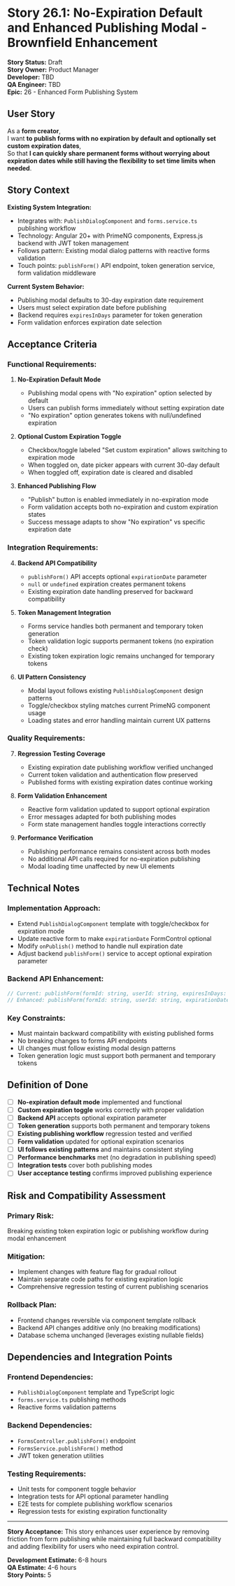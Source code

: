 # Story 26.1: No-Expiration Default and Enhanced Publishing Modal - Brownfield Enhancement

**Story Status:** Draft  
**Story Owner:** Product Manager  
**Developer:** TBD  
**QA Engineer:** TBD  
**Epic:** 26 - Enhanced Form Publishing System

## User Story

As a **form creator**,  
I want **to publish forms with no expiration by default and optionally set custom expiration
dates**,  
So that **I can quickly share permanent forms without worrying about expiration dates while still
having the flexibility to set time limits when needed**.

## Story Context

**Existing System Integration:**

- Integrates with: `PublishDialogComponent` and `forms.service.ts` publishing workflow
- Technology: Angular 20+ with PrimeNG components, Express.js backend with JWT token management
- Follows pattern: Existing modal dialog patterns with reactive forms validation
- Touch points: `publishForm()` API endpoint, token generation service, form validation middleware

**Current System Behavior:**

- Publishing modal defaults to 30-day expiration date requirement
- Users must select expiration date before publishing
- Backend requires `expiresInDays` parameter for token generation
- Form validation enforces expiration date selection

## Acceptance Criteria

### Functional Requirements:

1. **No-Expiration Default Mode**
   - Publishing modal opens with "No expiration" option selected by default
   - Users can publish forms immediately without setting expiration date
   - "No expiration" option generates tokens with null/undefined expiration

2. **Optional Custom Expiration Toggle**
   - Checkbox/toggle labeled "Set custom expiration" allows switching to expiration mode
   - When toggled on, date picker appears with current 30-day default
   - When toggled off, expiration date is cleared and disabled

3. **Enhanced Publishing Flow**
   - "Publish" button is enabled immediately in no-expiration mode
   - Form validation accepts both no-expiration and custom expiration states
   - Success message adapts to show "No expiration" vs specific expiration date

### Integration Requirements:

4. **Backend API Compatibility**
   - `publishForm()` API accepts optional `expirationDate` parameter
   - `null` or `undefined` expiration creates permanent tokens
   - Existing expiration date handling preserved for backward compatibility

5. **Token Management Integration**
   - Forms service handles both permanent and temporary token generation
   - Token validation logic supports permanent tokens (no expiration check)
   - Existing token expiration logic remains unchanged for temporary tokens

6. **UI Pattern Consistency**
   - Modal layout follows existing `PublishDialogComponent` design patterns
   - Toggle/checkbox styling matches current PrimeNG component usage
   - Loading states and error handling maintain current UX patterns

### Quality Requirements:

7. **Regression Testing Coverage**
   - Existing expiration date publishing workflow verified unchanged
   - Current token validation and authentication flow preserved
   - Published forms with existing expiration dates continue working

8. **Form Validation Enhancement**
   - Reactive form validation updated to support optional expiration
   - Error messages adapted for both publishing modes
   - Form state management handles toggle interactions correctly

9. **Performance Verification**
   - Publishing performance remains consistent across both modes
   - No additional API calls required for no-expiration publishing
   - Modal loading time unaffected by new UI elements

## Technical Notes

### Implementation Approach:

- Extend `PublishDialogComponent` template with toggle/checkbox for expiration mode
- Update reactive form to make `expirationDate` FormControl optional
- Modify `onPublish()` method to handle null expiration date
- Adjust backend `publishForm()` service to accept optional expiration parameter

### Backend API Enhancement:

```typescript
// Current: publishForm(formId: string, userId: string, expiresInDays: number)
// Enhanced: publishForm(formId: string, userId: string, expirationDate?: Date)
```

### Key Constraints:

- Must maintain backward compatibility with existing published forms
- No breaking changes to forms API endpoints
- UI changes must follow existing modal design patterns
- Token generation logic must support both permanent and temporary tokens

## Definition of Done

- [ ] **No-expiration default mode** implemented and functional
- [ ] **Custom expiration toggle** works correctly with proper validation
- [ ] **Backend API** accepts optional expiration parameter
- [ ] **Token generation** supports both permanent and temporary tokens
- [ ] **Existing publishing workflow** regression tested and verified
- [ ] **Form validation** updated for optional expiration scenarios
- [ ] **UI follows existing patterns** and maintains consistent styling
- [ ] **Performance benchmarks** met (no degradation in publishing speed)
- [ ] **Integration tests** cover both publishing modes
- [ ] **User acceptance testing** confirms improved publishing experience

## Risk and Compatibility Assessment

### Primary Risk:

Breaking existing token expiration logic or publishing workflow during modal enhancement

### Mitigation:

- Implement changes with feature flag for gradual rollout
- Maintain separate code paths for existing expiration logic
- Comprehensive regression testing of current publishing scenarios

### Rollback Plan:

- Frontend changes reversible via component template rollback
- Backend API changes additive only (no breaking modifications)
- Database schema unchanged (leverages existing nullable fields)

## Dependencies and Integration Points

### Frontend Dependencies:

- `PublishDialogComponent` template and TypeScript logic
- `forms.service.ts` publishing methods
- Reactive forms validation patterns

### Backend Dependencies:

- `FormsController.publishForm()` endpoint
- `FormsService.publishForm()` method
- JWT token generation utilities

### Testing Requirements:

- Unit tests for component toggle behavior
- Integration tests for API optional parameter handling
- E2E tests for complete publishing workflow scenarios
- Regression tests for existing expiration functionality

---

**Story Acceptance:** This story enhances user experience by removing friction from form publishing
while maintaining full backward compatibility and adding flexibility for users who need expiration
control.

**Development Estimate:** 6-8 hours  
**QA Estimate:** 4-6 hours  
**Story Points:** 5
